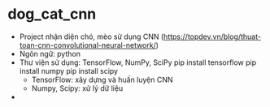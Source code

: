 # dog_cat_cnn
- Project nhận diện chó, mèo sử dụng CNN (https://topdev.vn/blog/thuat-toan-cnn-convolutional-neural-network/)
- Ngôn ngữ: python 
- Thư viện sử dụng: TensorFlow, NumPy, SciPy
  pip install tensorflow
  pip install numpy
  pip install scipy
  + TensorFlow: xây dựng và huấn luyện CNN
  + Numpy, Scipy: xử lý dữ liệu
- 
